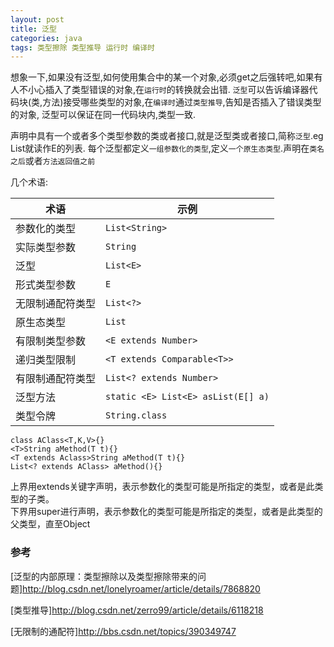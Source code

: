 ```yaml
---
layout: post
title: 泛型
categories: java
tags: 类型擦除 类型推导 运行时 编译时
---
```



想象一下,如果没有泛型,如何使用集合中的某一个对象,必须get之后强转吧,如果有人不小心插入了类型错误的对象,在`运行时`的转换就会出错.
`泛型`可以告诉编译器代码块(类,方法)接受哪些类型的对象,在`编译时`通过`类型推导`,告知是否插入了错误类型的对象,
泛型可以保证在同一代码块内,类型一致.

声明中具有一个或者多个类型参数的类或者接口,就是泛型类或者接口,简称`泛型`.eg List<E>就读作E的列表.
每个泛型都定义`一组参数化的类型`,定义`一个原生态类型`.声明在`类名之后`或者`方法返回值之前`


几个术语:

|术语|示例|
|-|-|
|参数化的类型  | `List<String>`
|  实际类型参数|`String`|
|  泛型|`List<E>`|
|  形式类型参数|`E`|
|  无限制通配符类型|`List<?>`|
|  原生态类型|`List`|
|  有限制类型参数|`<E extends Number>`|
|递归类型限制|`<T extends Comparable<T>>`|
|  有限制通配符类型|`List<? extends Number>`|
| 泛型方法|`static <E> List<E> asList(E[] a)`|
| 类型令牌|`String.class`|


    class AClass<T,K,V>{}   
    <T>String aMethod(T t){}    
    <T extends Aclass>String aMethod(T t){} 
    List<? extends AClass> aMethod(){}
 



上界用extends关键字声明，表示参数化的类型可能是所指定的类型，或者是此类型的子类。     
下界用super进行声明，表示参数化的类型可能是所指定的类型，或者是此类型的父类型，直至Object    

### 参考

[泛型的内部原理：类型擦除以及类型擦除带来的问题]<http://blog.csdn.net/lonelyroamer/article/details/7868820>

[类型推导]<http://blog.csdn.net/zerro99/article/details/6118218>

[无限制的通配符]<http://bbs.csdn.net/topics/390349747>
